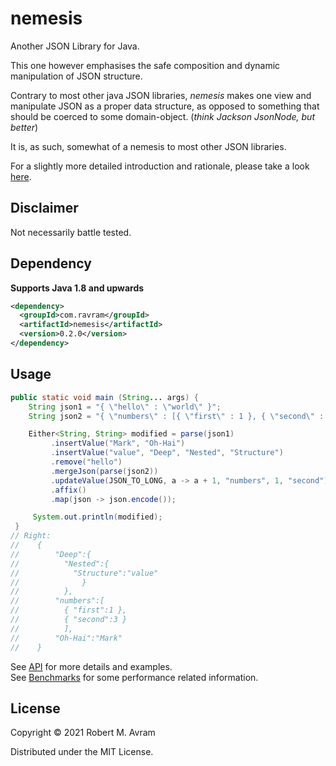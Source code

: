 # nemesis

Another JSON Library for Java.

This one however emphasises the safe composition and dynamic manipulation of JSON structure.  

Contrary to most other java JSON libraries, _nemesis_ makes one view and manipulate JSON as a proper data structure, as opposed to something
that should be coerced to some domain-object. (_think Jackson JsonNode, but better_)

It is, as such, somewhat of a nemesis to most other JSON libraries.  

For a slightly more detailed introduction and rationale, please take a look [here](docs/intro.md). 

## Disclaimer
Not necessarily battle tested.

## Dependency
**Supports Java 1.8 and upwards**

```xml
<dependency>
  <groupId>com.ravram</groupId>
  <artifactId>nemesis</artifactId>
  <version>0.2.0</version>
</dependency>
```

## Usage

```java
public static void main (String... args) {
    String json1 = "{ \"hello\" : \"world\" }";
    String json2 = "{ \"numbers\" : [{ \"first\" : 1 }, { \"second\" : 2 }] }";

    Either<String, String> modified = parse(json1)
         .insertValue("Mark", "Oh-Hai")
         .insertValue("value", "Deep", "Nested", "Structure")
         .remove("hello")
         .mergeJson(parse(json2))
         .updateValue(JSON_TO_LONG, a -> a + 1, "numbers", 1, "second")
         .affix()
         .map(json -> json.encode());

     System.out.println(modified);
 }
// Right: 
//    {
//        "Deep":{
//          "Nested":{
//            "Structure":"value"
//              }
//          },
//        "numbers":[
//          { "first":1 },
//          { "second":3 }
//          ],
//        "Oh-Hai":"Mark"
//    }
```
See [API](./docs/api.md) for more details and examples.\
See [Benchmarks](./docs/benchmarks.md) for some performance related information.
## License

Copyright © 2021 Robert M. Avram

Distributed under the MIT License.